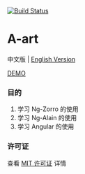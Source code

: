 [![Build Status](https://travis-ci.org/caifx/a-art.svg?branch=source)](https://travis-ci.org/caifx/a-art)

# A-art

中文版 | [English Version](README-EN.md)

[DEMO](https://caifx.github.io/a-art/#/dashboard)



### 目的

1. 学习 Ng-Zorro 的使用
2. 学习 Ng-Alain 的使用
3. 学习 Angular 的使用



### 许可证

查看 [MIT 许可证](LICENSE) 详情
